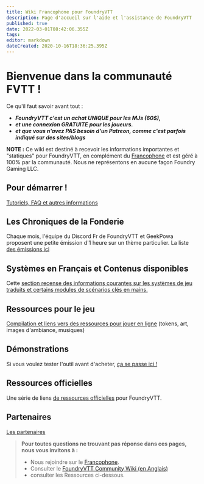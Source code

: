 ```yaml
---
title: Wiki Francophone pour FoundryVTT
description: Page d'accueil sur l'aide et l'assistance de FoundryVTT
published: true
date: 2022-03-01T08:42:06.355Z
tags: 
editor: markdown
dateCreated: 2020-10-16T18:36:25.395Z
---
```


# Bienvenue dans la communauté FVTT !
Ce qu'il faut savoir avant tout :
- ***FoundryVTT c'est un achat UNIQUE pour les MJs (60$),***
- ***et une connexion GRATUITE pour les joueurs.*** 
- ***et que vous n'avez PAS besoin d'un Patreon, comme c'est parfois indiqué sur des sites/blogs***

**NOTE :** Ce wiki est destiné à recevoir les informations importantes et "statiques" pour FoundryVTT, en complément du <i class="fab fa-discord"></i> [Francophone](https://discord.gg/pPSDNJk) et est géré à 100% par la communauté. Nous ne représentons en aucune façon Foundry Gaming LLC.

## Pour démarrer ! 
[Tutoriels, FAQ et autres informations](/fr/page/tutosfaq)

## Les Chroniques de la Fonderie
Chaque mois, l'équipe du Discord Fr de FoundryVTT et GeekPowa proposent une petite émission d'1 heure sur un thème particulier. La liste [des émissions ici](/fr/pages/choniquesfonderie)

## Systèmes en Français et Contenus disponibles
Cette [section recense des informations courantes sur les systèmes de jeu traduits et certains modules de scénarios clés en mains.](/fr/pages/systemescontenus)

## Ressources pour le jeu
[Compilation et liens vers des ressources pour jouer en ligne](/fr/pages/ressourcesjeux) (tokens, art, images d'ambiance, musiques)

## Démonstrations 
Si vous voulez tester l'outil avant d'acheter, [ça se passe ici !](/fr/pages/demos)

## Ressources officielles

Une série de liens [de ressources officielles](/fr/pages/ressourcesoff) pour FoundryVTT.

## Partenaires
[Les partenaires](/fr/pages/partenaires)

> **Pour toutes questions ne trouvant pas réponse dans ces pages, nous vous invitons à :**
> - Nous rejoindre sur le <i class="fab fa-discord"></i> [Francophone](https://discord.gg/pPSDNJk).
> - Consulter le [FoundryVTT Community Wiki (en Anglais)](https://foundryvtt.wiki/en/home)
> - consulter les Ressources ci-dessous.


 
